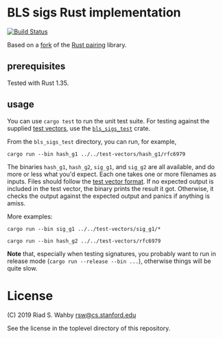 # BLS sigs Rust implementation

[![Build Status](https://travis-ci.com/algorand/bls_sigs_ref.svg?branch=master)](https://travis-ci.com/algorand/bls_sigs_ref)

Based on a [fork](https://github.com/kwantam/pairing) of the [Rust pairing](https://github.com/zkcrypto/pairing) library.

## prerequisites

Tested with Rust 1.35.

## usage

You can use `cargo test` to run the unit test suite. For testing against the supplied
[test vectors](../test-vectors), use the [`bls_sigs_test`](bls_sigs_test/) crate.

From the `bls_sigs_test` directory, you can run, for example,

    cargo run --bin hash_g1 ../../test-vectors/hash_g1/rfc6979

The binaries `hash_g1`, `hash_g2`, `sig_g1`, and `sig_g2` are all available, and do more or less what you'd expect.
Each one takes one or more filenames as inputs. Files should follow the [test vector format](../test-vectors/README.md).
If no expected output is included in the test vector, the binary prints the result it got. Otherwise, it checks
the output against the expected output and panics if anything is amiss.

More examples:

    cargo run --bin sig_g1 ../../test-vectors/sig_g1/*

    cargo run --bin hash_g2 ../../test-vectors/rfc6979

**Note** that, especially when testing signatures, you probably want to run in release mode (`cargo run --release --bin ...`),
otherwise things will be quite slow.

# License

(C) 2019 Riad S. Wahby <rsw@cs.stanford.edu>

See the license in the toplevel directory of this repository.
